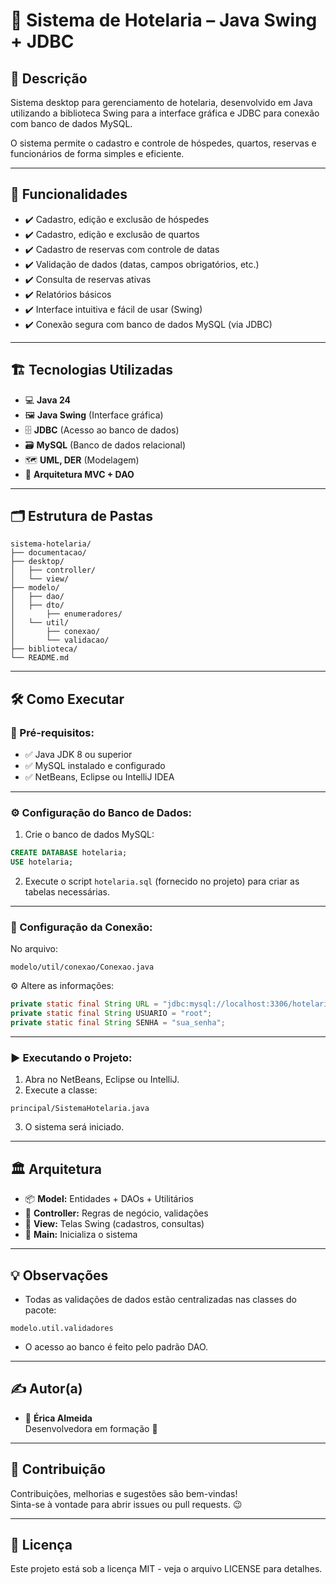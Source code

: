 
# 🏨 Sistema de Hotelaria – Java Swing + JDBC

## 📑 Descrição

Sistema desktop para gerenciamento de hotelaria, desenvolvido em Java utilizando a biblioteca Swing para a interface gráfica e JDBC para conexão com banco de dados MySQL.

O sistema permite o cadastro e controle de hóspedes, quartos, reservas e funcionários de forma simples e eficiente.

---

## 🚀 Funcionalidades

- ✔️ Cadastro, edição e exclusão de hóspedes
- ✔️ Cadastro, edição e exclusão de quartos
- ✔️ Cadastro de reservas com controle de datas
- ✔️ Validação de dados (datas, campos obrigatórios, etc.)
- ✔️ Consulta de reservas ativas
- ✔️ Relatórios básicos
- ✔️ Interface intuitiva e fácil de usar (Swing)
- ✔️ Conexão segura com banco de dados MySQL (via JDBC)

---

## 🏗️ Tecnologias Utilizadas

- 💻 **Java 24**
- 🖼️ **Java Swing** (Interface gráfica)
- 🗄️ **JDBC** (Acesso ao banco de dados)
- 🗃️ **MySQL** (Banco de dados relacional)
- 🗺️ **UML, DER** (Modelagem)
- 🧠 **Arquitetura MVC + DAO**

---

## 🗂️ Estrutura de Pastas

```
sistema-hotelaria/
├── documentacao/
├── desktop/
│   ├── controller/
│   └── view/
├── modelo/
│   ├── dao/
│   ├── dto/
│       ├── enumeradores/
│   └── util/
│       ├── conexao/
│       └── validacao/
├── biblioteca/
└── README.md
```

---

## 🛠️ Como Executar

### 🔧 Pré-requisitos:

- ✅ Java JDK 8 ou superior
- ✅ MySQL instalado e configurado
- ✅ NetBeans, Eclipse ou IntelliJ IDEA

---

### ⚙️ Configuração do Banco de Dados:

1. Crie o banco de dados MySQL:

```sql
CREATE DATABASE hotelaria;
USE hotelaria;
```

2. Execute o script `hotelaria.sql` (fornecido no projeto) para criar as tabelas necessárias.

---

### 🔌 Configuração da Conexão:

No arquivo:

```
modelo/util/conexao/Conexao.java
```

⚙️ Altere as informações:

```java
private static final String URL = "jdbc:mysql://localhost:3306/hotelaria";
private static final String USUARIO = "root";
private static final String SENHA = "sua_senha";
```

---

### ▶️ Executando o Projeto:

1. Abra no NetBeans, Eclipse ou IntelliJ.
2. Execute a classe:

```
principal/SistemaHotelaria.java
```

3. O sistema será iniciado.

---

## 🏛️ Arquitetura

- 📦 **Model:** Entidades + DAOs + Utilitários
- 🔗 **Controller:** Regras de negócio, validações
- 🎨 **View:** Telas Swing (cadastros, consultas)
- 🏁 **Main:** Inicializa o sistema

---

## 💡 Observações

- Todas as validações de dados estão centralizadas nas classes do pacote:

```
modelo.util.validadores
```

- O acesso ao banco é feito pelo padrão DAO.

---

## ✍️ Autor(a)

- 👤 **Érica Almeida**  
Desenvolvedora em formação 🚀

---

## 🤝 Contribuição

Contribuições, melhorias e sugestões são bem-vindas!  
Sinta-se à vontade para abrir issues ou pull requests. 😉

---

## 📝 Licença

Este projeto está sob a licença MIT - veja o arquivo LICENSE para detalhes.
